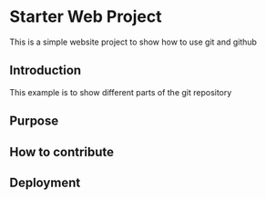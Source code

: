 # Starter Web Project

This is a simple website project to show how to use git and github

## Introduction
This example is to show different parts of the git repository

## Purpose

## How to contribute

## Deployment